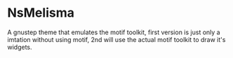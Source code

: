# NsMelisma
A gnustep theme that emulates the motif toolkit, first version is just only a imtation without using motif, 2nd will use the actual motif toolkit to draw it's widgets.
